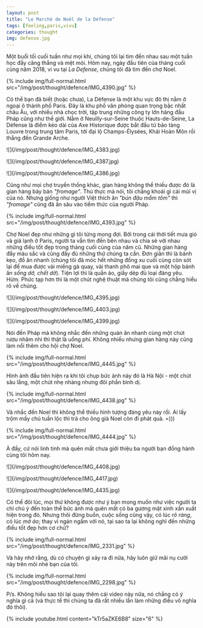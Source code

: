 ```yaml
---
layout: post
title: "Le Marché de Noël de la Défense"
tags: [feeling,paris,vivu]
categories: thought
img: defense.jpg
---
```

Một buổi tối cuối tuần như mọi khi, chúng tôi lại tìm đến nhau sau một tuần học đầy căng thẳng và mệt mỏi. Hôm nay, ngày đầu tiên của tháng cuối cùng năm 2018, vi vu tại *La Defense*, chúng tôi đã tìm đến chợ Noel.

{% include img/full-normal.html src="/img/post/thought/defence/IMG_4390.jpg" %}

Có thể bạn đã biết (hoặc chưa), La Défense là một khu vực đô thị nằm ở ngoại ô thành phố Paris. Đây là khu phố văn phòng quan trọng bậc nhất châu Âu, với nhiều nhà chọc trời, tập trung những công ty lớn hàng đầu Pháp cũng như thế giới. Nằm ở Neuilly-sur-Seine thuộc Hauts-de-Seine, La Défense là điểm kéo dài của Axe Historique được bắt đầu từ bảo tàng Louvre trong trung tâm Paris, tới đại lộ Champs-Élysées, Khải Hoàn Môn rồi thẳng đến Grande Arche.

<div class="row align-items-center img-aside">
<p class="col-md-4" markdown="1">
![](/img/post/thought/defence/IMG_4383.jpg)
</p>
<p class="col-md-4" markdown="1">
![](/img/post/thought/defence/IMG_4387.jpg)
</p>
<p class="col-md-4" markdown="1">
![](/img/post/thought/defence/IMG_4386.jpg)
</p>
</div>

Cũng như mọi chợ truyền thống khác, gian hàng không thể thiếu được đó là gian hàng bày bán *"fromage"*. Thú thực mà nói, tôi chẳng khoái gì cái mùi vị của nó. Nhưng giống như người Việt thích ăn *"bún đậu mắm tôm"* thì *"fromage"* cũng đã ăn sâu vào tiềm thức của người Pháp.

{% include img/full-normal.html src="/img/post/thought/defence/IMG_4393.jpg" %}

Chợ Noel đẹp như những gì tôi từng mong đợi. Bởi trong cái thời tiết mưa gió và giá lạnh ở Paris, người ta vẫn tìm đến bên nhau và chia sẻ với nhau những điều tốt đẹp trong tháng cuối cùng của năm cũ. Những gian hàng đầy màu sắc và cũng đầy đủ những thứ chúng ta cần. Đơn giản thì là bánh kẹo, đồ ăn nhanh (chúng tôi đã móc hết những đồng xu cuối cùng còn sót lại để mua được vài miếng gà quay, vài thanh phô mai que và một hộp bánh ăn *sống dở, chết dở*). Tiện lợi thì là quần áo, giầy dép đủ loại đáng yêu. Hừm. Phức tạp hơn thì là một chút nghệ thuật mà chúng tôi cũng chẳng hiểu rõ về chúng.

<div class="row align-items-center img-aside">
<p class="col-md-4" markdown="1">
![](/img/post/thought/defence/IMG_4395.jpg)
</p>
<p class="col-md-4" markdown="1">
![](/img/post/thought/defence/IMG_4403.jpg)
</p>
<p class="col-md-4" markdown="1">
![](/img/post/thought/defence/IMG_4399.jpg)
</p>
</div>

Nói đến Pháp mà không nhắc đến những quán ăn nhanh cùng một chút rượu nhâm nhi thì thật là uổng phí. Không nhiều nhưng gian hàng này cũng làm nổi thêm cho hội chợ Noel.

{% include img/full-normal.html src="/img/post/thought/defence/IMG_4445.jpg" %}

Hình ảnh đầu tiên hiện ra khi tôi chụp bức ảnh này đó là Hà Nội - một chút sâu lắng, một chút nhẹ nhàng nhưng đôi phần bình dị.

{% include img/full-normal.html src="/img/post/thought/defence/IMG_4438.jpg" %}

Và nhắc đến Noel thì không thể thiếu hình tượng đáng yêu này rồi. Ai lấy trộm mấy chú tuần lộc thì trả cho ông già Noel còn đi phát quà. =)))

{% include img/full-normal.html src="/img/post/thought/defence/IMG_4444.jpg" %}

À đấy, cứ nói linh tinh mà quên mất chưa giới thiệu ba người bạn đồng hành cùng tôi hôm nay.

<div class="row align-items-center img-aside">
<p class="col-md-4" markdown="1">
![](/img/post/thought/defence/IMG_4408.jpg)
</p>
<p class="col-md-4" markdown="1">
![](/img/post/thought/defence/IMG_4417.jpg)
</p>
<p class="col-md-4" markdown="1">
![](/img/post/thought/defence/IMG_4435.jpg)
</p>
</div>

Có thể đôi lúc, mọi thứ không được như ý bạn mong muốn như việc người ta chỉ chú ý đến toàn thể bức ảnh mà quên mất có ba gương mặt xinh xắn xuất hiện trong đó. Nhưng thôi đừng buồn, cuộc sống cũng vậy, có lúc *rõ ràng*, có lúc *mờ ảo*; thay vì ngán ngẩm với nó, tại sao ta lại không nghĩ đến những điều tốt đẹp hơn cơ chứ?

{% include img/full-normal.html src="/img/post/thought/defence/IMG_2331.jpg" %}

Và hãy nhớ rằng, dù có chuyện gì xảy ra đi nữa, hãy luôn giữ mãi nụ cười này trên môi nhé bạn của tôi.

{% include img/full-normal.html src="/img/post/thought/defence/IMG_2298.jpg" %}

P/s. Không hiểu sao tôi lại quay thêm cái video này nữa, nó chẳng có ý nghĩa gì cả (và thực tế thì chúng ta đã rất nhiều lần làm những điều vô nghĩa đó thôi).

{% include youtube.html content="kTr5aZKE6B8" size="6" %}
